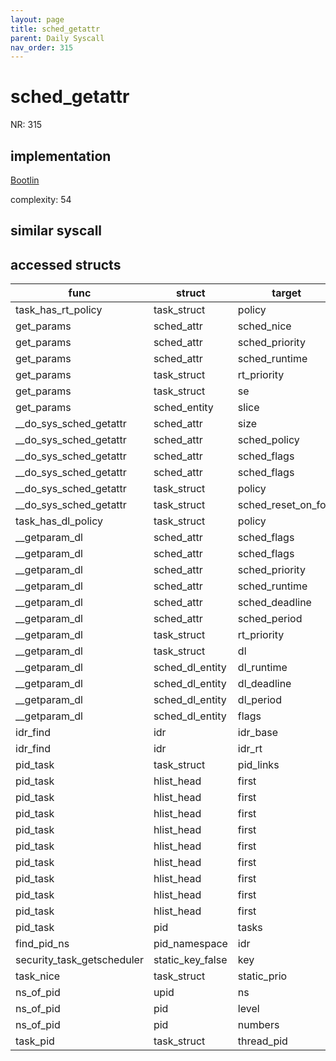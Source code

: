 ```yaml
---
layout: page
title: sched_getattr
parent: Daily Syscall
nav_order: 315
---
```

        

# sched_getattr
NR: 315

## implementation
[Bootlin](https://elixir.bootlin.com/linux/v6.14.7/source/kernel/sched/syscalls.c#L1081)

complexity: 54


## similar syscall


## accessed structs

|func|struct|target|location|has_read|has_write|
|--|--|--|--|--|--|
|task_has_rt_policy|task_struct|policy|https://elixir.bootlin.com/linux/v6.14.7/source/kernel/sched/sched.h#L233|true|true|
|get_params|sched_attr|sched_nice|https://elixir.bootlin.com/linux/v6.14.7/source/kernel/sched/syscalls.c#L942|false|false|
|get_params|sched_attr|sched_priority|https://elixir.bootlin.com/linux/v6.14.7/source/kernel/sched/syscalls.c#L940|false|false|
|get_params|sched_attr|sched_runtime|https://elixir.bootlin.com/linux/v6.14.7/source/kernel/sched/syscalls.c#L943|false|false|
|get_params|task_struct|rt_priority|https://elixir.bootlin.com/linux/v6.14.7/source/kernel/sched/syscalls.c#L940|true|true|
|get_params|task_struct|se|https://elixir.bootlin.com/linux/v6.14.7/source/kernel/sched/syscalls.c#L943|true|true|
|get_params|sched_entity|slice|https://elixir.bootlin.com/linux/v6.14.7/source/kernel/sched/syscalls.c#L943|true|true|
|__do_sys_sched_getattr|sched_attr|size|https://elixir.bootlin.com/linux/v6.14.7/source/kernel/sched/syscalls.c#L1118|false|false|
|__do_sys_sched_getattr|sched_attr|sched_policy|https://elixir.bootlin.com/linux/v6.14.7/source/kernel/sched/syscalls.c#L1101|false|false|
|__do_sys_sched_getattr|sched_attr|sched_flags|https://elixir.bootlin.com/linux/v6.14.7/source/kernel/sched/syscalls.c#L1105|true|true|
|__do_sys_sched_getattr|sched_attr|sched_flags|https://elixir.bootlin.com/linux/v6.14.7/source/kernel/sched/syscalls.c#L1103|true|true|
|__do_sys_sched_getattr|task_struct|policy|https://elixir.bootlin.com/linux/v6.14.7/source/kernel/sched/syscalls.c#L1101|true|true|
|__do_sys_sched_getattr|task_struct|sched_reset_on_fork|https://elixir.bootlin.com/linux/v6.14.7/source/kernel/sched/syscalls.c#L1102|true|true|
|task_has_dl_policy|task_struct|policy|https://elixir.bootlin.com/linux/v6.14.7/source/kernel/sched/sched.h#L238|true|true|
|__getparam_dl|sched_attr|sched_flags|https://elixir.bootlin.com/linux/v6.14.7/source/kernel/sched/deadline.c#L3361|true|true|
|__getparam_dl|sched_attr|sched_flags|https://elixir.bootlin.com/linux/v6.14.7/source/kernel/sched/deadline.c#L3360|true|true|
|__getparam_dl|sched_attr|sched_priority|https://elixir.bootlin.com/linux/v6.14.7/source/kernel/sched/deadline.c#L3356|false|false|
|__getparam_dl|sched_attr|sched_runtime|https://elixir.bootlin.com/linux/v6.14.7/source/kernel/sched/deadline.c#L3357|false|false|
|__getparam_dl|sched_attr|sched_deadline|https://elixir.bootlin.com/linux/v6.14.7/source/kernel/sched/deadline.c#L3358|false|false|
|__getparam_dl|sched_attr|sched_period|https://elixir.bootlin.com/linux/v6.14.7/source/kernel/sched/deadline.c#L3359|false|false|
|__getparam_dl|task_struct|rt_priority|https://elixir.bootlin.com/linux/v6.14.7/source/kernel/sched/deadline.c#L3356|true|true|
|__getparam_dl|task_struct|dl|https://elixir.bootlin.com/linux/v6.14.7/source/kernel/sched/deadline.c#L3354|false|false|
|__getparam_dl|sched_dl_entity|dl_runtime|https://elixir.bootlin.com/linux/v6.14.7/source/kernel/sched/deadline.c#L3357|true|true|
|__getparam_dl|sched_dl_entity|dl_deadline|https://elixir.bootlin.com/linux/v6.14.7/source/kernel/sched/deadline.c#L3358|true|true|
|__getparam_dl|sched_dl_entity|dl_period|https://elixir.bootlin.com/linux/v6.14.7/source/kernel/sched/deadline.c#L3359|true|true|
|__getparam_dl|sched_dl_entity|flags|https://elixir.bootlin.com/linux/v6.14.7/source/kernel/sched/deadline.c#L3361|true|true|
|idr_find|idr|idr_base|https://elixir.bootlin.com/linux/v6.14.7/source/lib/idr.c#L174|true|true|
|idr_find|idr|idr_rt|https://elixir.bootlin.com/linux/v6.14.7/source/lib/idr.c#L174|false|false|
|pid_task|task_struct|pid_links|https://elixir.bootlin.com/linux/v6.14.7/source/kernel/pid.c#L417|false|false|
|pid_task|hlist_head|first|https://elixir.bootlin.com/linux/v6.14.7/source/kernel/pid.c#L414|false|false|
|pid_task|hlist_head|first|https://elixir.bootlin.com/linux/v6.14.7/source/kernel/pid.c#L414|false|false|
|pid_task|hlist_head|first|https://elixir.bootlin.com/linux/v6.14.7/source/kernel/pid.c#L414|false|false|
|pid_task|hlist_head|first|https://elixir.bootlin.com/linux/v6.14.7/source/kernel/pid.c#L414|false|false|
|pid_task|hlist_head|first|https://elixir.bootlin.com/linux/v6.14.7/source/kernel/pid.c#L414|false|false|
|pid_task|hlist_head|first|https://elixir.bootlin.com/linux/v6.14.7/source/kernel/pid.c#L414|false|false|
|pid_task|hlist_head|first|https://elixir.bootlin.com/linux/v6.14.7/source/kernel/pid.c#L414|false|false|
|pid_task|hlist_head|first|https://elixir.bootlin.com/linux/v6.14.7/source/kernel/pid.c#L414|false|false|
|pid_task|hlist_head|first|https://elixir.bootlin.com/linux/v6.14.7/source/kernel/pid.c#L414|false|false|
|pid_task|pid|tasks|https://elixir.bootlin.com/linux/v6.14.7/source/kernel/pid.c#L414|false|false|
|find_pid_ns|pid_namespace|idr|https://elixir.bootlin.com/linux/v6.14.7/source/kernel/pid.c#L320|false|false|
|security_task_getscheduler|static_key_false|key|https://elixir.bootlin.com/linux/v6.14.7/source/security/security.c#L3641|false|false|
|task_nice|task_struct|static_prio|https://elixir.bootlin.com/linux/v6.14.7/source/include/linux/sched.h#L1888|true|true|
|ns_of_pid|upid|ns|https://elixir.bootlin.com/linux/v6.14.7/source/include/linux/pid.h#L148|true|true|
|ns_of_pid|pid|level|https://elixir.bootlin.com/linux/v6.14.7/source/include/linux/pid.h#L148|true|true|
|ns_of_pid|pid|numbers|https://elixir.bootlin.com/linux/v6.14.7/source/include/linux/pid.h#L148|false|false|
|task_pid|task_struct|thread_pid|https://elixir.bootlin.com/linux/v6.14.7/source/include/linux/pid.h#L213|true|true|
